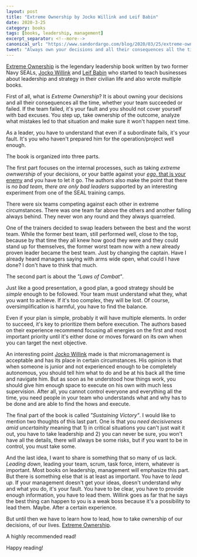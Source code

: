 ```yaml
---
layout: post
title: "Extreme Ownership by Jocko Willink and Leif Babin"
date: 2020-3-25
category: books
tags: [books, leadership, management]
excerpt_separator: <!--more-->
canonical_url: "https://www.sandordargo.com/blog/2020/03/25/extreme-ownership"
tweet: "Always own your decisions and all their consequences all the time, no matter if you succeeded or failed!"
---
```

[Extreme Ownership](https://amzn.to/2sYrJcV) is the legendary leadership book written by two former Navy SEALs, [Jocko Willink](https://twitter.com/jockowillink) and [Leif Babin](https://twitter.com/LeifBabin) who started to teach businesses about leadership and strategy in their civilian life and also wrote multiple books.
<!--more-->

First of all, what is _Extreme Ownership_? It is about owning your decisions and all their consequences all the time, whether your team succeeded or failed. If the team failed, it's your fault and you should not cover yourself with bad excuses. You step up, take ownership of the outcome, analyze what mistakes led to that situation and make sure it won't happen next time.

As a leader, you have to understand that even if a subordinate fails, it's your fault. It's you who haven't prepared him for the operation/project well enough.

The book is organized into three parts.

The first part focuses on the internal processes, such as taking _extreme ownwership_ of your decisions, or your battle against your [_ego_, that is your enemy](http://sandordargo.com/blog/2018/10/12/ego-is-the-enemy) and you have to let it go. The authors also make the point that there is _no bad team, there are only bad leaders_ supported by an interesting experiment from one of the SEAL training camps.

There were six teams competing against each other in extreme circumstances. There was one team far above the others and another falling always behind. They never won any round and they always quarreled.

One of the trainers decided to swap leaders between the best and the worst team. While the former best team, still performed well, close to the top, because by that time they all knew how good they were and they could stand up for themselves, the former worst team now with a new already proven leader became the best team. Just by changing the captain. Have I already heard managers saying with arms wide open, what could I have done? I don't have to think that much.

The second part is about the _"Laws of Combat"_.

Just like a good presentation, a good plan, a good strategy should be _simple_ enough to be followed. Your team must understand what they, what you want to achieve. If it's too complex, they will be lost. Of course, oversimplification is harmful, you have to find the balance.

Even if your plan is simple, probably it will have multiple elements. In order to succeed, it's key to prioritize them before execution. The authors based on their experience recommend focusing all energies on the first and most important priority until it's either done or moves forward on its own when you can target the next objective.

An interesting point [Jocko Willink](https://twitter.com/jockowillink) made is that micromanagement is acceptable and has its place in certain circumstances. His opinion is that when someone is junior and not experienced enough to be completely autonomous, you should tell him what to do and be at his back all the time and navigate him. But as soon as he understood how things work, you should give him enough space to execute on his own with much less supervision. After all, you cannot control everyone and everything all the time, you need people in your team who understands what and why has to be done and are able to find the hows and execute.

The final part of the book is called _"Sustaining Victory"_. I would like to mention two thoughts of this last part. One is that you _need decisiveness amid uncertainity_ meaning that 1) in critical situations you can't just wait it out, you have to take leadership and 2) you can never be sure, you won't have all the details, there will always be some risks, but if you want to be in control, you must take some.

And the last idea, I want to share is something that so many of us lack. _Leading down_, leading your team, scrum, task force, intern, whatever is important. Most books on leadership, management will emphasize this part. But there is something else that is at least as important. You have to _lead up_. If your management doesn't get your ideas, doesn't understand why and what you do, it's your fault. You have to be clear, you have to provide enough information, you have to lead them. Willink goes as far that he says the best thing can happen to you is a weak boss because it's a possibility to lead them. Maybe. After a certain experience. 

But until then we have to learn how to lead, how to take ownership of our decisions, of our lives. [Extreme Ownership](https://amzn.to/2sYrJcV).

A highly recommended read!

Happy reading!